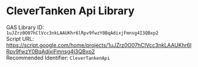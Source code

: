 # CleverTanken Api Library

GAS Library ID: `1uJZrz0O07hClVcc3nkLAAUKhr6lRpv9fwzY0BqAdixjFmnsg4I3QBxp2`  
Script URL: https://script.google.com/home/projects/1uJZrz0O07hClVcc3nkLAAUKhr6lRpv9fwzY0BqAdixjFmnsg4I3QBxp2  
Recommended Identifier: `CleverTankenApi`  